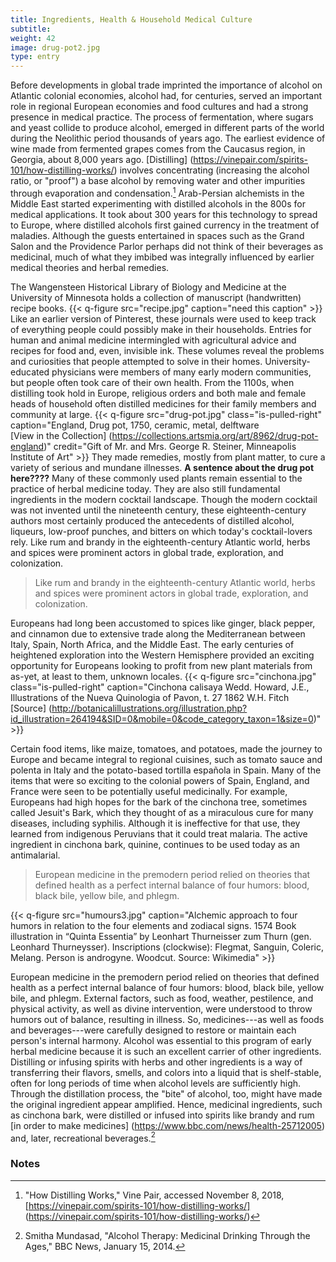 ```yaml
---
title: Ingredients, Health & Household Medical Culture
subtitle:
weight: 42
image: drug-pot2.jpg
type: entry
---
```

Before developments in global trade imprinted the importance of alcohol on Atlantic colonial economies, alcohol had, for centuries, served an important role in regional European economies and food cultures and had a strong presence in medical practice. The process of fermentation, where sugars and yeast collide to produce alcohol, emerged in different parts of the world during the Neolithic period thousands of years ago. The earliest evidence of wine made from fermented grapes comes from the Caucasus region, in Georgia, about 8,000 years ago. [Distilling] (https://vinepair.com/spirits-101/how-distilling-works/) involves concentrating (increasing the alcohol ratio, or "proof") a base alcohol by removing water and other impurities through evaporation and condensation.[^1] Arab-Persian alchemists in the Middle East started experimenting with distilled alcohols in the 800s for medical applications. It took about 300 years for this technology to spread to Europe, where distilled alcohols first gained currency in the treatment of maladies. Although the guests entertained in spaces such as the Grand Salon and the Providence Parlor perhaps did not think of their beverages as medicinal, much of what they imbibed was integrally influenced by earlier medical theories and herbal remedies.
<br>

The Wangensteen Historical Library of Biology and Medicine at the University of Minnesota holds a collection of manuscript (handwritten) recipe books. {{< q-figure src="recipe.jpg" caption="need this caption"  >}} Like an earlier version of Pinterest, these journals were used to keep track of everything people could possibly make in their households. Entries for human and animal medicine intermingled with agricultural advice and recipes for food and, even, invisible ink. These volumes reveal the problems and curiosities that people attempted to solve in their homes. University-educated physicians were members of many early modern communities, but people often took care of their own health. From the 1100s, when distilling took hold in Europe, religious orders and both male and female heads of household often distilled medicines for their family members and community at large. {{< q-figure src="drug-pot.jpg" class="is-pulled-right" caption="England, Drug pot, 1750, ceramic, metal, delftware<br>[View in the Collection] (https://collections.artsmia.org/art/8962/drug-pot-england)" credit="Gift of Mr. and Mrs. George R. Steiner, Minneapolis Institute of Art"  >}} They made remedies, mostly from plant matter, to cure a variety of serious and mundane illnesses. **A sentence about the drug pot here????** Many of these commonly used plants remain essential to the practice of herbal medicine today. They are also still fundamental ingredients in the modern cocktail landscape. Though the modern cocktail was not invented until the nineteenth century, these eighteenth-century authors most certainly produced the antecedents of distilled alcohol, liqueurs, low-proof punches, and bitters on which today's cocktail-lovers rely. Like rum and brandy in the eighteenth-century Atlantic world, herbs and spices were prominent actors in global trade, exploration, and colonization.

> Like rum and brandy in the eighteenth-century Atlantic world, herbs and spices were prominent actors in global trade, exploration, and colonization.

Europeans had long been accustomed to spices like ginger, black pepper, and cinnamon due to extensive trade along the Mediterranean between Italy, Spain, North Africa, and the Middle East. The early centuries of heightened exploration into the Western Hemisphere provided an exciting opportunity for Europeans looking to profit from new plant materials from as-yet, at least to them, unknown locales. {{< q-figure src="cinchona.jpg" class="is-pulled-right" caption="Cinchona calisaya Wedd. Howard, J.E., Illustrations of the Nueva Quinologia of Pavon, t. 27 1862 W.H. Fitch<br> [Source] (http://botanicalillustrations.org/illustration.php?id_illustration=264194&SID=0&mobile=0&code_category_taxon=1&size=0)"  >}}

Certain food items, like maize, tomatoes, and potatoes, made the journey to Europe and became integral to regional cuisines, such as tomato sauce and polenta in Italy and the potato-based tortilla española in Spain. Many of the items that were so exciting to the colonial powers of Spain, England, and France were seen to be potentially useful medicinally. For example, Europeans had high hopes for the bark of the cinchona tree, sometimes called Jesuit's Bark, which they thought of as a miraculous cure for many diseases, including syphilis. Although it is ineffective for that use, they learned from indigenous Peruvians that it could treat malaria. The active ingredient in cinchona bark, quinine, continues to be used today as an antimalarial.

>European medicine in the premodern period relied on theories that defined health as a perfect internal balance of four humors: blood, black bile, yellow bile, and phlegm.

{{< q-figure src="humours3.jpg"  caption="Alchemic approach to four humors in relation to the four elements and zodiacal signs. 1574 Book illustration in “Quinta Essentia” by Leonhart Thurneisser zum Thurn (gen. Leonhard Thurneysser).  Inscriptions (clockwise): Flegmat, Sanguin, Coleric, Melang. Person is androgyne. Woodcut. Source: Wikimedia"  >}}

European medicine in the premodern period relied on theories that defined health as a perfect internal balance of four humors: blood, black bile, yellow bile, and phlegm. External factors, such as food, weather, pestilence, and physical activity, as well as divine intervention, were understood to throw humors out of balance, resulting in illness. So, medicines---as well as foods and beverages---were carefully designed to restore or maintain each person's internal harmony. Alcohol was essential to this program of early herbal medicine because it is such an excellent carrier of other ingredients. Distilling or infusing spirits with herbs and other ingredients is a way of transferring their flavors, smells, and colors into a liquid that is shelf-stable, often for long periods of time when alcohol levels are sufficiently high. Through the distillation process, the "bite" of alcohol, too, might have made the original ingredient appear amplified. Hence, medicinal ingredients, such as cinchona bark, were distilled or infused into spirits like brandy and rum [in order to make medicines] (https://www.bbc.com/news/health-25712005) and, later, recreational beverages.[^2]

### Notes ###

[^1]: "How Distilling Works," Vine Pair, accessed November 8, 2018, [https://vinepair.com/spirits-101/how-distilling-works/] (https://vinepair.com/spirits-101/how-distilling-works/)

[^2]: Smitha Mundasad, "Alcohol Therapy: Medicinal Drinking Through the Ages," BBC News, January 15, 2014.
